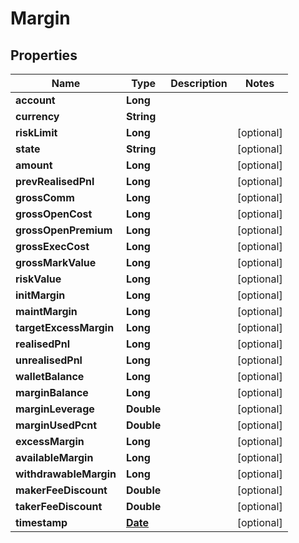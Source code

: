 
# Margin

## Properties
Name | Type | Description | Notes
------------ | ------------- | ------------- | -------------
**account** | **Long** |  | 
**currency** | **String** |  | 
**riskLimit** | **Long** |  |  [optional]
**state** | **String** |  |  [optional]
**amount** | **Long** |  |  [optional]
**prevRealisedPnl** | **Long** |  |  [optional]
**grossComm** | **Long** |  |  [optional]
**grossOpenCost** | **Long** |  |  [optional]
**grossOpenPremium** | **Long** |  |  [optional]
**grossExecCost** | **Long** |  |  [optional]
**grossMarkValue** | **Long** |  |  [optional]
**riskValue** | **Long** |  |  [optional]
**initMargin** | **Long** |  |  [optional]
**maintMargin** | **Long** |  |  [optional]
**targetExcessMargin** | **Long** |  |  [optional]
**realisedPnl** | **Long** |  |  [optional]
**unrealisedPnl** | **Long** |  |  [optional]
**walletBalance** | **Long** |  |  [optional]
**marginBalance** | **Long** |  |  [optional]
**marginLeverage** | **Double** |  |  [optional]
**marginUsedPcnt** | **Double** |  |  [optional]
**excessMargin** | **Long** |  |  [optional]
**availableMargin** | **Long** |  |  [optional]
**withdrawableMargin** | **Long** |  |  [optional]
**makerFeeDiscount** | **Double** |  |  [optional]
**takerFeeDiscount** | **Double** |  |  [optional]
**timestamp** | [**Date**](Date.md) |  |  [optional]



